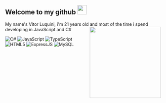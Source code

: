
<h2>Welcome to my github <img src="https://media.giphy.com/media/WUlplcMpOCEmTGBtBW/giphy.gif" width="30"></h2>
My name's Vitor Luquini, i'm 21 years old and most of the time i spend developing in JavaScript and C#

<img align='right' src="https://media.giphy.com/media/M9gbBd9nbDrOTu1Mqx/giphy.gif" width="230">

![C#](https://img.shields.io/badge/c%23-%23239120.svg?style=for-the-badge&logo=c-sharp&logoColor=white)
![JavaScript](https://img.shields.io/badge/JavaScript-F7DF1E?style=for-the-badge&logo=javascript&logoColor=black)
![TypeScript](https://img.shields.io/badge/TypeScript-007ACC?style=for-the-badge&logo=typescript&logoColor=black)
![HTML5](https://img.shields.io/badge/HTML5-E34F26?style=for-the-badge&logo=html5&logoColor=white)
![ExpressJS](https://img.shields.io/badge/Express.js-404D59?style=for-the-badge&logo=express)
![MySQL](https://img.shields.io/badge/MySQL-00000F?style=for-the-badge&logo=mysql&logoColor=white)
